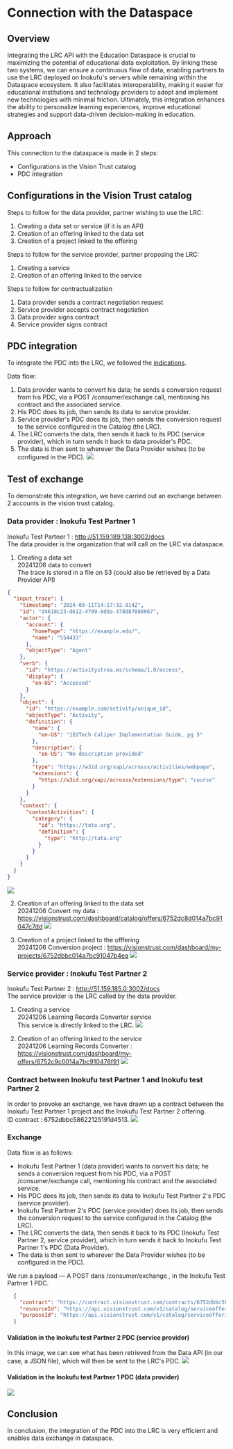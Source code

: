 # Connection with the Dataspace

## Overview
Integrating the LRC API with the Education Dataspace is crucial to maximizing the potential of educational data exploitation. By linking these two systems, we can ensure a continuous flow of data, enabling partners to use the LRC deployed on Inokufu's servers while remaining within the Dataspace ecosystem. It also facilitates interoperability, making it easier for educational institutions and technology providers to adopt and implement new technologies with minimal friction. Ultimately, this integration enhances the ability to personalize learning experiences, improve educational strategies and support data-driven decision-making in education.

## Approach
This connection to the dataspace is made in 2 steps:
- Configurations in the Vision Trust catalog
- PDC integration

## Configurations in the Vision Trust catalog
Steps to follow for the data provider, partner wishing to use the LRC:
1. Creating a data set or service (if it is an API)
2. Creation of an offering linked to the data set
3. Creation of a project linked to the offering

Steps to follow for the service provider, partner proposing the LRC:
1. Creating a service
2. Creation of an offering linked to the service

Steps to follow for contractualization
1.  Data provider sends a contract negotiation request
2.  Service provider accepts contract negotiation
3.  Data provider signs contract
4.  Service provider signs contract

## PDC integration
To integrate the PDC into the LRC, we followed the [indications](https://github.com/Prometheus-X-association/dataspace-connector).

Data flow: 
1. Data provider wants to convert his data; he sends a conversion request from his PDC, via a POST /consumer/exchange call, mentioning his contract and the associated service.
2. His PDC does its job, then sends its data to service provider.
3. Service provider's PDC does its job, then sends the conversion request to the service configured in the Catalog (the LRC).
4. The LRC converts the data, then sends it back to its PDC (service provider), which in turn sends it back to data provider's PDC.
5. The data is then sent to wherever the Data Provider wishes (to be configured in the PDC).
![](images/pdc/1.png)

## Test of exchange
To demonstrate this integration, we have carried out an exchange between 2 accounts in the vision trust catalog.

### Data provider : Inokufu Test Partner 1
Inokufu Test Partner 1 : http://51.159.189.138:3002/docs \
The data provider is the organization that will call on the LRC via dataspace.

1. Creating a data set \
20241206 data to convert \
The trace is stored in a file on S3 (could also be retrieved by a Data Provider API)
```json
{
  "input_trace": {
    "timestamp": "2024-03-11T14:17:32.814Z",
    "id": "d4618c23-d612-4709-8d9a-478d87808067",
    "actor": {
      "account": {
        "homePage": "https://example.edu/",
        "name": "554433"
      },
      "objectType": "Agent"
    },
    "verb": {
      "id": "https://activitystrea.ms/schema/1.0/access",
      "display": {
        "en-US": "Accessed"
      }
    },
    "object": {
      "id": "https://example.com/activity/unique_id",
      "objectType": "Activity",
      "definition": {
        "name": {
          "en-US": "1EdTech Caliper Implementation Guide, pg 5"
        },
        "description": {
          "en-US": "No description provided"
        },
        "type": "https://w3id.org/xapi/acrossx/activities/webpage",
        "extensions": {
          "https://w3id.org/xapi/acrossx/extensions/type": "course"
        }
      }
    },
    "context": {
      "contextActivities": {
        "category": {
          "id": "https://toto.org",
          "definition": {
            "type": "http://tata.org"
          }
        }
      }
    }
  }
}
```
   
![](images/pdc/2.png)


2. Creation of an offering linked to the data set \
20241206 Convert my data : https://visionstrust.com/dashboard/catalog/offers/6752dc8d014a7bc91047c7dd 
![](images/pdc/3.png)


3. Creation of a project linked to the offfering \
20241206 Conversion project : https://visionstrust.com/dashboard/my-projects/6752dbbc014a7bc91047b4ea 
![](images/pdc/4.png)

### Service provider : Inokufu Test Partner 2
Inokufu Test Partner 2 : http://51.159.185.0:3002/docs \
The service provider is the LRC called by the data provider.

1. Creating a service \
20241206 Learning Records Converter service \
This service is directly linked to the LRC.
![](images/pdc/5.png)

2. Creation of an offering linked to the service \
20241206 Learning Records Converter : https://visionstrust.com/dashboard/my-offers/6752c9c0014a7bc910476f91
![](images/pdc/6.png)


### Contract between Inokufu test Partner 1 and Inokufu test Partner 2
In order to provoke an exchange, we have drawn up a contract between the Inokufu Test Partner 1 project and the Inokufu Test Partner 2 offering. \
ID contract : 6752dbbc58622125191d4513.
![](images/pdc/7.png)

### Exchange
Data flow is as follows: 
- Inokufu Test Partner 1 (data provider) wants to convert his data; he sends a conversion request from his PDC, via a POST /consumer/exchange call, mentioning his contract and the associated service.
- His PDC does its job, then sends its data to Inokufu Test Partner 2's PDC (service provider).
- Inokufu Test Partner 2's PDC (service provider) does its job, then sends the conversion request to the service configured in the Catalog (the LRC).
- The LRC converts the data, then sends it back to its PDC (Inokufu Test Partner 2, service provider), which in turn sends it back to Inokufu Test Partner 1's PDC (Data Provider).
- The data is then sent to wherever the Data Provider wishes (to be configured in the PDC).


We run a payload — A POST dans /consumer/exchange , in the Inokufu Test Partner 1 PDC.
```json
  {
    "contract": "https://contract.visionstrust.com/contracts/6752dbbc58622125191d4513",
    "resourceId": "https://api.visionstrust.com/v1/catalog/serviceofferings/6752dc8d014a7bc91047c7dd",
    "purposeId": "https://api.visionstrust.com/v1/catalog/serviceofferings/6752c9c0014a7bc910476f91"
  }
```

#### Validation in the Inokufu test Partner 2 PDC (service provider)
In this image, we can see what has been retrieved from the Data API (in our case, a JSON file), which will then be sent to the LRC's PDC.
![](images/pdc/8.png)

#### Validation in the Inokufu test Partner 1 PDC (data provider)
![](images/pdc/9.png)

## Conclusion
In conclusion, the integration of the PDC into the LRC is very efficient and enables data exchange in dataspace.
